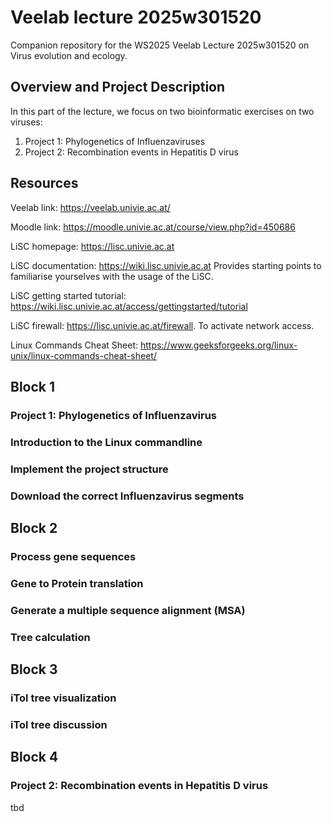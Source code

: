 # Veelab lecture 2025w301520
Companion repository for the WS2025 Veelab Lecture 2025w301520 on Virus evolution and ecology. 


## Overview and Project Description
In this part of the lecture, we focus on two bioinformatic exercises on two viruses:
1. Project 1: Phylogenetics of Influenzaviruses
2. Project 2: Recombination events in Hepatitis D virus


## Resources
Veelab link: https://veelab.univie.ac.at/

Moodle link: https://moodle.univie.ac.at/course/view.php?id=450686

LiSC homepage: https://lisc.univie.ac.at

LiSC documentation: https://wiki.lisc.univie.ac.at Provides starting points to familiarise yourselves with the usage of the LiSC.

LiSC getting started tutorial: https://wiki.lisc.univie.ac.at/access/gettingstarted/tutorial

LiSC firewall: https://lisc.univie.ac.at/firewall. To activate network access.

Linux Commands Cheat Sheet: https://www.geeksforgeeks.org/linux-unix/linux-commands-cheat-sheet/

## Block 1
### Project 1: Phylogenetics of Influenzavirus


### Introduction to the Linux commandline


### Implement the project structure


### Download the correct Influenzavirus segments


## Block 2
### Process gene sequences


### Gene to Protein translation


### Generate a multiple sequence alignment (MSA)


### Tree calculation


## Block 3
### iTol tree visualization


### iTol tree discussion


## Block 4
### Project 2: Recombination events in Hepatitis D virus
tbd
